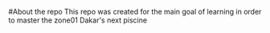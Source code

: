 #About the repo
This repo was created for the main goal of learning in order to master the zone01 Dakar's next piscine
